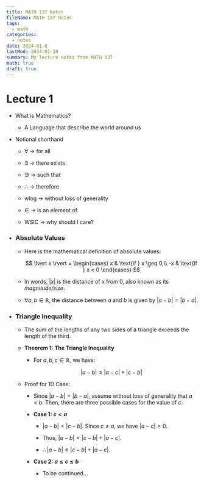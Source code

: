 ```yaml
---
title: MATH 137 Notes
fileName: MATH 137 Notes
tags:
  - math
categories:
  - notes
date: 2024-01-8
lastMod: 2024-01-10
summary: My lecture notes from MATH 137
math: true
draft: true
---
```


# Lecture 1

- What is Mathematics?

  - A Language that describe the world around us

- Notional shorthand

  - $\forall$ -> for all

  - $\exists$ -> there exists

  - $\ni$ -> such that

  - $\therefore$ -> therefore

  - wlog -> without loss of generality

  - $\in$ -> is an element of

  - WSIC -> why should I care?

- ### Absolute Values

  - Here is the mathematical definition of absolute values:

    $$
    \lvert x \rvert =
    \begin{cases}
      x & \text{if } x \geq 0,\\
      -x & \text{if } x < 0
    \end{cases}
    $$

  - In words, $\lvert x \rvert$ is the distance of $x$ from 0, also known as its _magnitude/size_.

  - $\forall a,b \in \mathbb{R}$, the distance between $a$ and $b$ is given by $\lvert a - b \rvert = \lvert b - a \rvert$.

- ### Triangle Inequality

  - The sum of the lengths of any two sides of a triangle exceeds the length of the third.

  - **Theorem 1: The Triangle Inequality**

    - For $a, b, c \in \mathbb{R}$, we have:

    $$ \lvert a - b \rvert \leq \lvert a - c \rvert + \lvert c - b \rvert $$

  - Proof for 1D Case:

    - Since $\lvert a - b \rvert = \lvert b - a \rvert$, assume without loss of generality that $a < b$. Then, there are three possible cases for the value of $c$.

    - **Case 1: $c < a$**

      - $\lvert a - b \rvert < \lvert c - b \rvert$. Since $c \neq a$, we have $\lvert a - c \rvert > 0$.

      - Thus, $\lvert a - b \rvert < \lvert c - b \rvert + \lvert a - c \rvert$.

      - $\therefore \lvert a - b \rvert \leq \lvert c - b \rvert + \lvert a - c \rvert$.

    - **Case 2: $a \leq c \leq b$**

      - To be continued...
